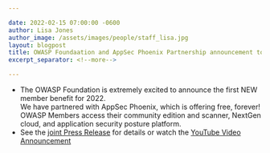 ```yaml
---

date: 2022-02-15 07:00:00 -0600
author: Lisa Jones
author_image: /assets/images/people/staff_lisa.jpg
layout: blogpost
title: OWASP Foundaation and AppSec Phoenix Partnership announcement to offer a fabulous Member Benefit."
excerpt_separator: <!--more-->

---
```


* The OWASP Foundation is extremely excited to announce the first NEW member benefit for 2022.  
We have partnered with AppSec Phoenix, which is offering free, forever!  OWASP Members access their community edition and scanner, NextGen cloud, and application security posture platform.  
* See the [joint Press Release](https://www.einpresswire.com/shareable-preview/TlvnsPgSQzEK3A88-knWyw) for details or watch the [YouTube Video Announcement](https://youtu.be/FT5ul0S18II)
